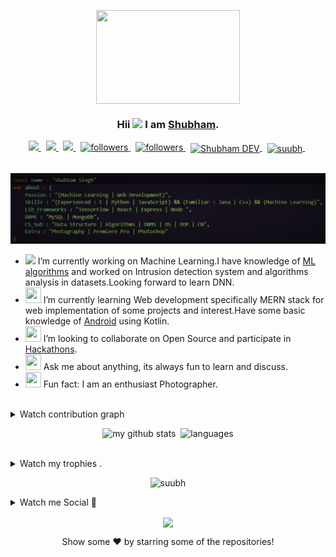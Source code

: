 <p align="center">
  <img align="center" src="https://user-images.githubusercontent.com/47265493/115407151-6e13d480-a20d-11eb-9e87-bcc6d3d88c30.gif" height="150px" width="230px" > 
</p>


<p align="center">
  <h3 align="center">Hii <img src="https://github.com/TheDudeThatCode/TheDudeThatCode/blob/master/Assets/Hi.gif" width="29px"> 
 I am <a href="https://suubh.github.io/Shubham/index.html">Shubham</a>.</h3>
</p>

<p align="center">
  
  <a href="https://www.linkedin.com/in/shubham-singh-356ba5168">
    <img src="https://img.shields.io/badge/linkedin-%230077B5.svg?&style=for-the-badge&logo=linkedin&logoColor=white">
  </a>
  &nbsp
  <a href = "mailto:subhdec99@gmail.com">
        <img src="https://img.shields.io/badge/Facebook-1877F2?style=for-the-badge&logo=facebook&logoColor=white">
  </a>
   &nbsp
  <a href="https://www.instagram.com/shutt3rbug_/">
    <img src="https://img.shields.io/badge/instagram-%23E4405F.svg?&style=for-the-badge&logo=instagram&logoColor=white">
  </a>
   &nbsp
  <a href="https://www.twitter.com/shub______">
    <img alt="followers" title="Follow me on Twitter" src="https://img.shields.io/badge/Twitter-1DA1F2?style=for-the-badge&logo=twitter&logoColor=white"/>
  </a>
  &nbsp
  <a href="https://medium.com/@subhdec99">
        <img alt="followers" title="Follow me on Medium" src="https://img.shields.io/badge/Medium-1DA1F2?style=for-the-badge&logo=medium&logoColor=white"/>
  </a>
  &nbsp
  <a href="https://dev.to/suubh">
    <img align="center" alt="Shubham DEV" width="26px" src="https://cdn1.iconfinder.com/data/icons/logos-and-brands-3/512/84_Dev_logo_logos-512.png">
  </a>
  &nbsp
  <a href="https://open.spotify.com/user/31ejjw6vcpxdok5fw4mchwoiscqq?si=N-KcmL0sTxaC6CXiKJuHIw" target="blank">
     <img align="center" src="https://cdn.jsdelivr.net/npm/simple-icons@3.0.1/icons/spotify.svg" alt="suubh" height="26" width="26" />
  </a>
  &nbsp
</p>





<br>
<img src="https://github.com/suubh/suubh/blob/master/Screenshot%20(274).png">
<ul>
  <li><img src="https://media.giphy.com/media/WUlplcMpOCEmTGBtBW/giphy.gif" width="30"> I’m currently working on Machine Learning.I have knowledge of <a href="https://github.com/suubh/Machine-Learning-in-Python">ML algorithms</a> and worked on Intrusion detection system and algorithms analysis in datasets.Looking forward to learn DNN. </li>
  <li><img src="https://cultofthepartyparrot.com/parrots/hd/laptop_parrot.gif" width="25" height="25"/> I’m currently learning Web development specifically MERN stack for web implementation of some projects and interest.Have some basic knowledge of <a href="https://github.com/suubh/Hello-Android">Android</a> using Kotlin.</li>
  <li><img src="https://cultofthepartyparrot.com/parrots/hd/githubparrot.gif" width="25" height="25"/> I’m looking to collaborate on Open Source and participate in <a href="https://devpost.com/shubham-btech18?ref_content=user-portfolio&ref_feature=portfolio&ref_medium=global-nav">Hackathons</a>.</li>
  <li><img src="https://cultofthepartyparrot.com/parrots/hd/60fpsparrot.gif" width="25" height="25"/> Ask me about anything, its always fun to learn and discuss.</li>
  <li><img src="https://cultofthepartyparrot.com/parrots/hd/dealwithitnowparrot.gif" width="25" height="25"/> Fun fact: I am an enthusiast Photographer. </li>
</ul>
<br>

<details>
  <summary> Watch contribution graph </summary>
  
 <p align="center">
  <img align="center" width="600" height="200" src="https://activity-graph.herokuapp.com/graph?username=suubh&theme=github" >
 </p>   
</details>



<p align="center">
<img src="https://github-readme-stats.vercel.app/api?username=suubh&show_icons=true&theme=tokyonight" alt="my github stats" width="420"/>&nbsp;
   <img src="https://github-readme-stats.vercel.app/api/top-langs/?username=suubh&layout=compact&theme=tokyonight" alt="languages" height="165">
</p>
<br>



<details>
  <summary> Watch my trophies .</summary>
<p align="center">
  <a href="https://github.com/ryo-ma/github-profile-trophy" target="_blank">
    <img src="https://github-profile-trophy.vercel.app/?username=suubh&theme=monokai"/>
  </a>
</p>
</details>
<p align="center"> 
  <img width="450"  src="https://github-readme-streak-stats.herokuapp.com/?user=suubh&theme=dark" alt="suubh" />
</p>

<details>
  <summary> Watch me Social 🤔 </summary>
  <div>
    <a href="https://twitter.com/shub______">
      <img align="left" src="https://github-readme-twitter.gazf.vercel.app/api?id=shub______&layout=wide&show_reply=off&show_retweet=on" />
    </a>
    
   <a href="https://open.spotify.com/user/31ejjw6vcpxdok5fw4mchwoiscqq?si=N-KcmL0sTxaC6CXiKJuHIw" target="_blank">
    <img width="350px" src="https://novatorem.vercel.app/api/spotify"/>
  </a>
  
  
 </p>
  </div>
</details>
<p align="center">
  <img align="center" src="https://readme-jokes.vercel.app/api">
 </p> 
<p align="center">Show some ❤️ by starring some of the repositories!
</p>



<!--
**suubh/suubh** is a ✨ _special_ ✨ repository because its `README.md` (this file) appears on your GitHub profile.
<br> [![Spotify](https://novatorem.vercel.app/api/spotify)](https://open.spotify.com/user/31ejjw6vcpxdok5fw4mchwoiscqq?si=N-KcmL0sTxaC6CXiKJuHIw)
    ![Shubham's github stats](https://github-readme-stats.vercel.app/api?username=suubh&show_icons=true&hide_border=false)
https://github.com/shub______/github-readme-twitter
    <img align="center" alt="Shubham LinkdeIN" width="22px"  src="https://cdn.jsdelivr.net/npm/simple-icons@v3/icons/linkedin.svg?logoColor=green" />
    <img align="center" alt="Shubham Gmail" width="22px" src="https://cdn.jsdelivr.net/npm/simple-icons@v3/icons/telegram.svg" />
    <img align="center" alt="Shubham Instagram" width="22px" src="https://cdn.jsdelivr.net/npm/simple-icons@v3/icons/instagram.svg" />
    <img align="center" alt="Shubham Twitter" width="22px" src="https://cdn.jsdelivr.net/npm/simple-icons@v3/icons/twitter.svg" />
    <img align="center" width="26px" src="https://cdn.jsdelivr.net/npm/simple-icons@v3/icons/medium.svg" />


<p><strong>Languages and Tools:<strong></p>
<img src="https://github.com/TheDudeThatCode/TheDudeThatCode/blob/master/Assets/Hi.gif" width="29px"> 
<p>CREEPER
  <img width="50px" src="https://media.giphy.com/media/lpHQvZu6stHKo/giphy.gif"/>
 </p>
  HELLO -https://raw.githubusercontent.com/alansmathew/alansmathew/master/lang.gif
<img src=https://github.com/rajput2107/rajput2107/blob/master/Assets/Handshake.gif height="65px" width="90px" >


<p align="center"><br>Profile visits<br><img src="https://profile-counter.glitch.me/suubh/count.svg" /></p><br>

<code><img height="30" src="https://raw.githubusercontent.com/github/explore/5c058a388828bb5fde0bcafd4bc867b5bb3f26f3/topics/css/css.png"></code>

<code><img height="30" src="https://raw.githubusercontent.com/github/explore/80688e429a7d4ef2fca1e82350fe8e3517d3494d/topics/cpp/cpp.png"></code>

<code><img height="30" src="https://raw.githubusercontent.com/github/explore/80688e429a7d4ef2fca1e82350fe8e3517d3494d/topics/python/python.png"></code>

<code><img height="30" src="https://raw.githubusercontent.com/github/explore/80688e429a7d4ef2fca1e82350fe8e3517d3494d/topics/mysql/mysql.png"></code>

<code><img height="30" src="https://raw.githubusercontent.com/github/explore/80688e429a7d4ef2fca1e82350fe8e3517d3494d/topics/html/html.png"></code>

<code><img height="30" src="https://raw.githubusercontent.com/github/explore/80688e429a7d4ef2fca1e82350fe8e3517d3494d/topics/git/git.png"></code>

<code><img height="30" src="https://raw.githubusercontent.com/github/explore/80688e429a7d4ef2fca1e82350fe8e3517d3494d/topics/terminal/terminal.png"></code>

<code><img height="40" src="https://miro.medium.com/max/938/1*XEzukXOEUudcXkyrouu3vw.jpeg"></code>

<code><img src="https://devicon.dev/devicon.git/icons/javascript/javascript-original.svg" width="25px" height="30px"/></code>

<code><img src="https://devicon.dev/devicon.git/icons/nodejs/nodejs-original.svg" width="25px" height="30px"/></code>


Here are some ideas to get you started:
- 🔭 I’m currently working on ...
- 🌱 I’m currently learning ...
- 👯 I’m looking to collaborate on ...
- 🤔 I’m looking for help with ...
- 💬 Ask me about ...
- 📫 How to reach me: ...
- 😄 Pronouns: ...
- ⚡ Fun fact: ...
-->
